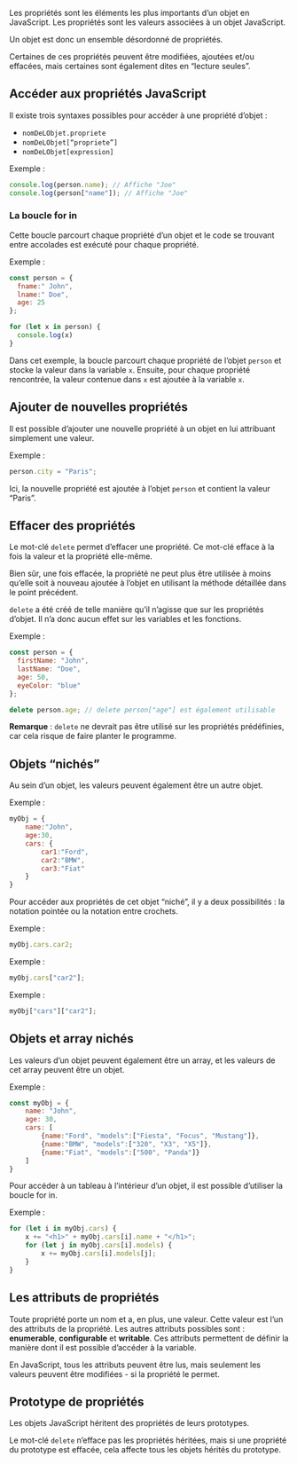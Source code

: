 Les propriétés sont les éléments les plus importants d’un objet en JavaScript. Les propriétés sont les valeurs associées à un objet JavaScript. 

Un objet est donc un ensemble désordonné de propriétés. 

Certaines de ces propriétés peuvent être modifiées, ajoutées et/ou effacées, mais certaines sont également dites en “lecture seules”.

## Accéder aux propriétés JavaScript

Il existe trois syntaxes possibles pour accéder à une propriété d’objet :

- ```nomDeLObjet.propriete```
- ```nomDeLObjet[“propriete”]```
- ```nomDeLObjet[expression]```

Exemple :

```js
console.log(person.name); // Affiche "Joe"
console.log(person["name"]); // Affiche "Joe"
```

### La boucle for in

Cette boucle parcourt chaque propriété d’un objet et le code se trouvant entre accolades est exécuté pour chaque propriété.

Exemple :

```js
const person = {
  fname:" John",
  lname:" Doe",
  age: 25
};

for (let x in person) {
  console.log(x)
}
```

 Dans cet exemple, la boucle parcourt chaque propriété de l’objet ```person``` et stocke la valeur dans la variable ```x```. Ensuite, pour chaque propriété rencontrée, la valeur contenue dans ```x``` est ajoutée à la variable ```x```.

## Ajouter de nouvelles propriétés

Il est possible d’ajouter une nouvelle propriété à un objet en lui attribuant simplement une valeur.

Exemple :

```js
person.city = "Paris";
```

Ici, la nouvelle propriété est ajoutée à l’objet ```person``` et contient la valeur “Paris”.

## Effacer des propriétés

Le mot-clé ```delete``` permet d’effacer une propriété. Ce mot-clé efface à la fois la valeur et la propriété elle-même.

Bien sûr, une fois effacée, la propriété ne peut plus être utilisée à moins qu’elle soit à nouveau ajoutée à l’objet en utilisant la méthode détaillée dans le point précédent. 

```delete``` a été créé de telle manière qu’il n’agisse que sur les propriétés d’objet. Il n’a donc aucun effet sur les variables et les fonctions.

Exemple :

```js
const person = {
  firstName: "John",
  lastName: "Doe",
  age: 50,
  eyeColor: "blue"
};

delete person.age; // delete person["age"] est également utilisable
```

__Remarque__ : ```delete``` ne devrait pas être utilisé sur les propriétés prédéfinies, car cela risque de faire planter le programme.

## Objets “nichés”

Au sein d’un objet, les valeurs peuvent également être un autre objet. 

Exemple :

```js
myObj = {
    name:"John",
    age:30,
    cars: {
        car1:"Ford",
        car2:"BMW",
        car3:"Fiat"
    }
}
```

Pour accéder aux propriétés de cet objet “niché”, il y a deux possibilités : la notation pointée ou la notation entre crochets. 

Exemple :

```js
myObj.cars.car2;
```

Exemple :

```js
myObj.cars["car2"];
```

Exemple :

```js
myObj["cars"]["car2"];
```

## Objets et array nichés

Les valeurs d’un objet peuvent également être un array, et les valeurs de cet array peuvent être un objet. 

Exemple :

```js
const myObj = {
    name: "John",
    age: 30,
    cars: [
        {name:"Ford", "models":["Fiesta", "Focus", "Mustang"]},
        {name:"BMW", "models":["320", "X3", "X5"]},
        {name:"Fiat", "models":["500", "Panda"]}
    ]
}
```

Pour accéder à un tableau à l’intérieur d’un objet, il est possible d’utiliser la boucle for in.

Exemple :

```js
for (let i in myObj.cars) {
    x += "<h1>" + myObj.cars[i].name + "</h1>";
    for (let j in myObj.cars[i].models) {
        x += myObj.cars[i].models[j];
    }
}
```

## Les attributs de propriétés

Toute propriété porte un nom et a, en plus, une valeur. Cette valeur est l’un des attributs de la propriété. Les autres attributs possibles sont : **enumerable**, **configurable** et **writable**. Ces attributs permettent de définir la manière dont il est possible d’accéder à la variable. 

En JavaScript, tous les attributs peuvent être lus, mais seulement les valeurs peuvent être modifiées - si la propriété le permet.

## Prototype de propriétés

Les objets JavaScript héritent des propriétés de leurs prototypes.

Le mot-clé ```delete``` n’efface pas les propriétés héritées, mais si une propriété du prototype est effacée, cela affecte tous les objets hérités du prototype.